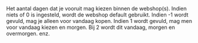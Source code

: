 Het aantal dagen dat je vooruit mag kiezen binnen de webshop(s). Indien niets of 0 is ingesteld, wordt de webshop default gebruikt. Indien -1 wordt gevuld, mag je alleen voor vandaag kopen. Indien 1 wordt gevuld, mag men voor vandaag kiezen en morgen. Bij 2 wordt dit vandaag, morgen en overmorgen. enz.